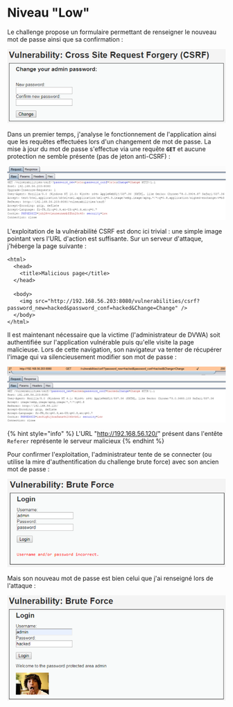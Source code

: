 # Niveau "Low"

Le challenge propose un formulaire permettant de renseigner le nouveau mot de passe ainsi que sa confirmation :

![](../../../../.gitbook/assets/5af2d0ed634cf59f5af9d60cd6df3a0c.png)

Dans un premier temps, j'analyse le fonctionnement de l'application ainsi que les requêtes effectuées lors d'un changement de mot de passe. La mise à jour du mot de passe s'effectue via une requête **`GET`** et aucune protection ne semble présente (pas de jeton anti-CSRF) :

![](../../../../.gitbook/assets/ef490d66bb0105e19c5e034ee5fbae7a.png)

L'exploitation de la vulnérabilité CSRF est donc ici trivial : une simple image pointant vers l'URL d'action est suffisante. Sur un serveur d'attaque, j'héberge la page suivante :

```markup
<html>
  <head>
    <title>Malicious page</title>
  </head>

  <body>
    <img src="http://192.168.56.203:8080/vulnerabilities/csrf?password_new=hacked&password_conf=hacked&Change=Change" />
  </body>
</html>
```

Il est maintenant nécessaire que la victime (l'administrateur de DVWA) soit authentifiée sur l'application vulnérable puis qu'elle visite la page malicieuse. Lors de cette navigation, son navigateur va tenter de récupérer l'image qui va silencieusement modifier son mot de passe :

![](../../../../.gitbook/assets/acb20ffc9390c0d04e0dd7efb4e9fc7f.png)

{% hint style="info" %}
L'URL "http://192.168.56.120/" présent dans l'entête `Referer` représente le serveur malicieux
{% endhint %}



Pour confirmer l'exploitation, l'administrateur tente de se connecter (ou utilise la mire d'authentification du challenge brute force) avec son ancien mot de passe :&#x20;

![](../../../../.gitbook/assets/74c4026702bbb03c147411c0ee08e245.png)

Mais son nouveau mot de passe est bien celui que j'ai renseigné lors de l'attaque :

![](../../../../.gitbook/assets/f341249aaacec4aef550b969ec341d28.png)

